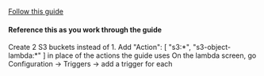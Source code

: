 <a href="https://docs.aws.amazon.com/lambda/latest/dg/with-s3-example.html">Follow this guide</a>
<h4>Reference this as you work through the guide</h4>
Create 2 S3 buckets instead of 1.
Add 
            "Action": [
              "s3:*",
              "s3-object-lambda:*"
            ]
 in place of the actions the guide uses
On the lambda screen, go Configuration -> Triggers -> add a trigger for each
